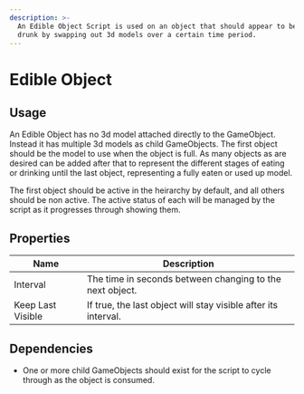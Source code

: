 ```yaml
---
description: >-
  An Edible Object Script is used on an object that should appear to be eaten or
  drunk by swapping out 3d models over a certain time period.
---
```


# Edible Object

## Usage

An Edible Object has no 3d model attached directly to the GameObject.  Instead it has multiple 3d models as child GameObjects.  The first object should be the model to use when the object is full. As many objects as are desired can be added after that to represent the different stages of eating or drinking until the last object, representing a fully eaten or used up model.

The first object should be active in the heirarchy by default, and all others should be non active.  The active status of each will be managed by the script as it progresses through showing them.

## Properties

| Name              | Description                                                    |
| ----------------- | -------------------------------------------------------------- |
| Interval          | The time in seconds between changing to the next object.       |
| Keep Last Visible | If true, the last object will stay visible after its interval. |

## Dependencies

* One or more child GameObjects should exist for the script to cycle through as the object is consumed.
